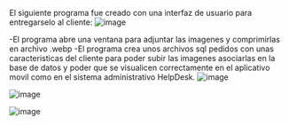 El siguiente programa fue creado con una interfaz de usuario para entregarselo al cliente:
![image](https://github.com/user-attachments/assets/53b9aef3-a31e-43fb-9023-6888ddcdcd3b)

-El programa abre una ventana para adjuntar las imagenes y comprimirlas en archivo .webp
-El programa crea unos archivos sql pedidos con unas caracteristicas del cliente para poder subir las imagenes
asociarlas en la base de datos y poder que se visualicen correctamente en el aplicativo movil como en el 
sistema administrativo HelpDesk.
![image](https://github.com/user-attachments/assets/4d8917b7-e8dc-410c-a05b-324e90789e9a)

![image](https://github.com/user-attachments/assets/a19603e3-8abd-4aa1-8199-0e97dcadfd51)

![image](https://github.com/user-attachments/assets/7046b095-bfa9-432f-8525-e19e12c5cdb6)
